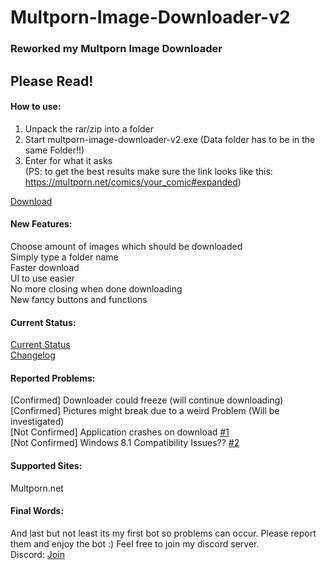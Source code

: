 # Multporn-Image-Downloader-v2  

### Reworked my Multporn Image Downloader  

## Please Read!  

#### How to use:

1. Unpack the rar/zip into a folder  
2. Start multporn-image-downloader-v2.exe (Data folder has to be in the same Folder!!)
3. Enter for what it asks  
(PS: to get the best results make sure the link looks like this: https://multporn.net/comics/your_comic#expanded)

[Download][1]  

#### New Features:  

Choose amount of images which should be downloaded  
Simply type a folder name  
Faster download  
UI to use easier  
No more closing when done downloading  
New fancy buttons and functions  

#### Current Status:

[Current Status][3]  
[Changelog][4]  

#### Reported Problems:  

[Confirmed] Downloader could freeze (will continue downloading)  
[Confirmed] Pictures might break due to a weird Problem (Will be investigated)  
[Not Confirmed] Application crashes on download [#1][5]  
[Not Confirmed] Windows 8.1 Compatibility Issues?? [#2][6]  

#### Supported Sites:  

Multporn.net


#### Final Words:  

And last but not least its my first bot so problems can occur. Please report them and enjoy the bot :) Feel free to join my discord server.  
Discord: [Join][2]  



[1]: https://github.com/Stahlhelm-TV/multporn-image-downloader-v2/releases  
[2]: https://discord.gg/SEqKPDm  
[3]: https://github.com/Stahlhelm-TV/multporn-image-downloader-v2/blob/master/Project%20Status.md   
[4]: https://github.com/Stahlhelm-TV/multporn-image-downloader-v2/blob/master/Changelog.md   
[5]: https://github.com/Stahlhelm-TV/multporn-image-downloader-v2/issues/1  
[6]: https://github.com/Stahlhelm-TV/multporn-image-downloader-v2/issues/2  
